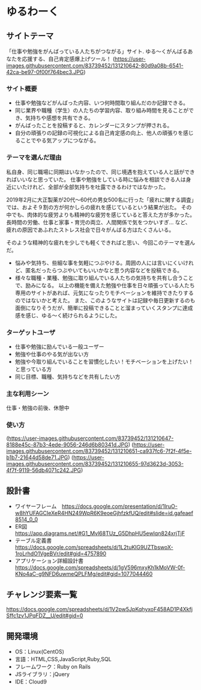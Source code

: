 # ゆるわーく

## サイトテーマ
「仕事や勉強をがんばっている人たちがつながる」サイト.
 ゆる～くがんばるあなたを応援する、自己肯定感爆上げツール！
 (https://user-images.githubusercontent.com/83739452/131210642-80d9a08b-6541-42ca-be97-0f00f764bec3.JPG)

### サイト概要
* 仕事や勉強などがんばった内容、いつ何時間取り組んだのか記録できる。
* 同じ業界や職種（学生）の人たちの学習内容、取り組み時間を見ることができ、気持ちや感想を共有できる。
* がんばったことを投稿すると、カレンダーにスタンプが押される。
* 自分の頑張りの記録の可視化による自己肯定感の向上、他人の頑張りを感じることでやる気アップにつながる。

### テーマを選んだ理由
私自身、同じ職場に同期はいなかったので、同じ境遇を抱えている人と話ができればいいなと思っていた。
仕事や勉強をしている時に悩みを相談できる人は身近にいたけれど、全部が全部気持ちを吐露できるわけではなかった。

2019年2月に大正製薬が20代～60代の男女500名に行った「疲れに関する調査」では、およそ９割の方が何かしらの疲れを感じているという結果が出た。
その中でも、肉体的な疲労よりも精神的な疲労を感じていると答えた方が多かった。長時間の労働、仕事と家事・育児の両立、人間関係で気をつかいすぎ…
など、疲れの原因であふれたストレス社会で日々がんばる方はたくさんいる。


そのような精神的な疲れを少しでも軽くできればと思い、今回このテーマを選んだ。
* 悩みや気持ち、些細な事を気軽につぶやける。周囲の人には言いにくいけれど、匿名だったらつぶやいてもいいかなと思う内容などを投稿できる。
* 様々な職種・業種、勉強に取り組んでいる人たちの気持ちを共有し合うことで、励みになる。
  以上の機能を備えた勉強や仕事を日々頑張っている人たち専用のサイトがあれば、元気になったりモチベーションを維持できたりするのではないかと考えた。
また、このようなサイトは記録や毎日更新するのも面倒になりそうだが、簡単に投稿できることと溜まっていくスタンプに達成感を感じ、ゆる～く続けられるようにした。

### ターゲットユーザ
* 仕事や勉強に励んでいる一般ユーザー
* 勉強や仕事のやる気が出ない方
* 勉強や今取り組んでいることを習慣化したい！モチベーションを上げたい！と思っている方
* 同じ目標、職種、気持ちなどを共有したい方

### 主な利用シーン
仕事・勉強の前後、休憩中

### 使い方
(https://user-images.githubusercontent.com/83739452/131210647-8188e45c-87b3-4ede-9056-246d6b80341d.JPG)
(https://user-images.githubusercontent.com/83739452/131210651-ca937fc6-7f2f-4f5e-b1b7-21644d58de71.JPG)
(https://user-images.githubusercontent.com/83739452/131210655-97d3623d-3053-4f7f-9119-56db4071c242.JPG)

## 設計書
* ワイヤーフレーム　https://docs.google.com/presentation/d/1lruO-w8hYUFAGCIeXeR4HN249WpR6K9eoeGjhfzkfUQ/edit#slide=id.gafeaef8514_0_0
* ER図  https://app.diagrams.net/#G1_Mvl68TUz_G5DhpHU5ewIqn824xrjTjF
* テーブル定義書  https://docs.google.com/spreadsheets/d/1L2tuKlG9UZTbswoX-1roLrhdO1VgeBVr/edit#gid=4757890
* アプリケーション詳細設計書 https://docs.google.com/spreadsheets/d/1gV596mxyKh1kMoVW-0f-KNo4aC-g9NFD6uwmeQPLFMg/edit#gid=1077044460

## チャレンジ要素一覧
https://docs.google.com/spreadsheets/d/1V2pw5JpKqhyxoF458AD1P4XkfjSffc1zv1JPqFDZ__U/edit#gid=0

## 開発環境
- OS：Linux(CentOS)
- 言語：HTML,CSS,JavaScript,Ruby,SQL
- フレームワーク：Ruby on Rails
- JSライブラリ：jQuery
- IDE：Cloud9
